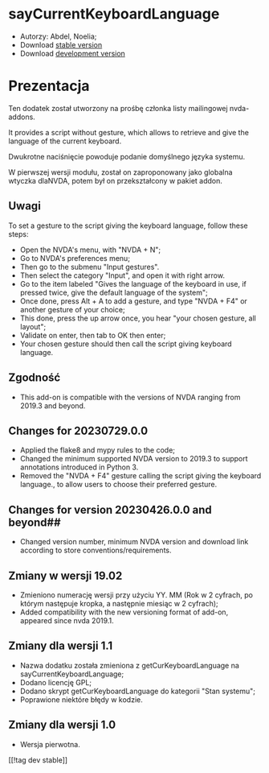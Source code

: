 # sayCurrentKeyboardLanguage #

* Autorzy: Abdel, Noelia;
* Download [stable
  version](https://www.nvaccess.org/addonStore/legacy?file=sayCurrentKeyboardLanguage)
* Download [development
  version](https://www.nvaccess.org/addonStore/legacy?file=sayCurrentKeyboardLanguage)

# Prezentacja #

Ten dodatek został utworzony na prośbę członka listy mailingowej
nvda-addons.

It provides a script without gesture, which allows to retrieve and give the
language of the current keyboard.

Dwukrotne naciśnięcie powoduje podanie domyślnego języka systemu.

W pierwszej wersji modułu, został on zaproponowany jako globalna wtyczka
dlaNVDA, potem był on przekształcony w pakiet addon.

## Uwagi ##

To set a gesture to the script giving the keyboard language, follow these
steps:

* Open the NVDA's menu, with "NVDA + N";
* Go to NVDA's preferences menu;
* Then go to the submenu "Input gestures".
* Then select the category "Input", and open it with right arrow.
* Go to the item labeled "Gives the language of the keyboard in use, if
  pressed twice, give the default language of the system";
* Once done, press Alt + A to add a gesture, and type "NVDA + F4" or another
  gesture of your choice;
* This done, press the up arrow once, you hear "your chosen gesture, all
  layout";
* Validate on enter, then tab to OK then enter;
* Your chosen gesture should then call the script giving keyboard language.

## Zgodność ##

* This add-on is compatible with the versions of NVDA ranging from 2019.3
  and beyond.

## Changes for 20230729.0.0 ##

* Applied the flake8 and mypy rules to the code;
* Changed the minimum supported NVDA version to 2019.3 to support
  annotations introduced in Python 3.
* Removed the "NVDA + F4" gesture calling the script giving the keyboard
  language., to allow users to choose their preferred gesture.

## Changes for version 20230426.0.0 and beyond##

* Changed version number, minimum NVDA version and download link according
  to store conventions/requirements.

## Zmiany w wersji 19.02 ##

* Zmieniono numerację wersji przy użyciu YY. MM (Rok w 2 cyfrach, po którym
  następuje kropka, a następnie miesiąc w 2 cyfrach);
* Added compatibility with the new versioning format of add-on, appeared
  since nvda 2019.1.

## Zmiany dla wersji 1.1 ##

* Nazwa dodatku została zmieniona z getCurKeyboardLanguage na
  sayCurrentKeyboardLanguage;
* Dodano licencję GPL;
* Dodano skrypt getCurKeyboardLanguage do kategorii "Stan systemu";
* Poprawione niektóre błędy w kodzie.

## Zmiany dla wersji 1.0 ##

* Wersja pierwotna.

[[!tag dev stable]]
